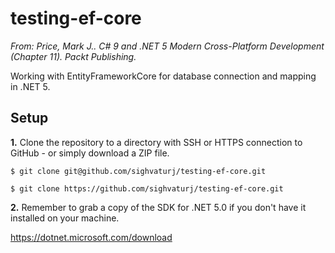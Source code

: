 # testing-ef-core
*From: Price, Mark J.. C# 9 and .NET 5 Modern Cross-Platform Development (Chapter 11). Packt Publishing.*

Working with EntityFrameworkCore for database connection and mapping in .NET 5.


## Setup


**1.** Clone the repository to a directory with SSH or HTTPS connection to GitHub - or simply download a ZIP file.

`$ git clone git@github.com/sighvaturj/testing-ef-core.git`

`$ git clone https://github.com/sighvaturj/testing-ef-core.git`


**2.** Remember to grab a copy of the SDK for .NET 5.0 if you don't have it installed on your machine.

https://dotnet.microsoft.com/download
